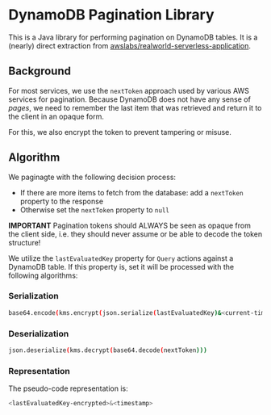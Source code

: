 # DynamoDB Pagination Library

This is a Java library for performing pagination on DynamoDB tables. It is a (nearly) direct extraction from [awslabs/realworld-serverless-application](https://github.com/awslabs/realworld-serverless-application/tree/master/backend/src/main/java/software/amazon/serverless/apprepo/api/impl/pagination).

## Background

For most services, we use the `nextToken` approach used by various
AWS services for pagination. Because DynamoDB does not have any sense of *pages*, we need to remember the last item that was retrieved and return it to the client in an opaque form. 

For this, we also encrypt the token to prevent tampering or misuse. 

## Algorithm 

We paginagte with the following decision process:

- If there are more items to fetch from the database: add a `nextToken` property to the response
- Otherwise set the `nextToken` property to `null`

**IMPORTANT** Pagination tokens should ALWAYS be seen as opaque from the client side, i.e. they should never assume or be able to decode the token structure!

We utilize the `lastEvaluatedKey` property for `Query` actions against
a DynamoDB table. If this property is, set it will be processed with the following algorithms:

### Serialization

```bash
base64.encode(kms.encrypt(json.serialize(lastEvaluatedKey)&<current-timestamp>))
```

### Deserialization

```bash
json.deserialize(kms.decrypt(base64.decode(nextToken)))
```

### Representation

The pseudo-code representation is:

```bash
<lastEvaluatedKey-encrypted>&<timestamp>
```